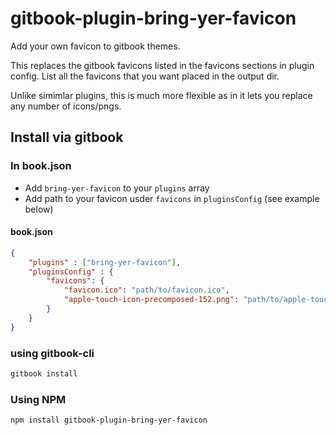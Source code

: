 # gitbook-plugin-bring-yer-favicon
Add your own favicon to gitbook themes.

This replaces the gitbook favicons listed in the favicons sections in plugin config. List all the favicons that you want placed in the output dir.

Unlike simimlar plugins, this is much more flexible as in it lets you replace any number of icons/pngs.
## Install via gitbook

### In book.json

* Add `bring-yer-favicon` to your `plugins` array
* Add path to your favicon usder `favicons` in `pluginsConfig` (see example below)

#### book.json
```json
{
	"plugins" : ["bring-yer-favicon"],
	"pluginsConfig" : {
		"favicons": {
			"favicon.ico": "path/to/favicon.ico",
			"apple-touch-icon-precomposed-152.png": "path/to/apple-touch-icon-precomposed-152.png"
		}
	}
}
```

### using gitbook-cli

```bash
gitbook install
```

### Using NPM
```bash
npm install gitbook-plugin-bring-yer-favicon
```



